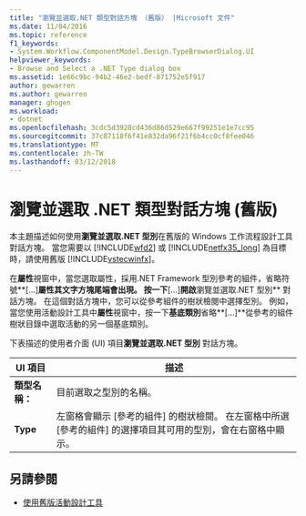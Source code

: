 ```yaml
---
title: "瀏覽並選取.NET 類型對話方塊 （舊版） |Microsoft 文件"
ms.date: 11/04/2016
ms.topic: reference
f1_keywords:
- System.Workflow.ComponentModel.Design.TypeBrowserDialog.UI
helpviewer_keywords:
- Browse and Select a .NET Type dialog box
ms.assetid: 1e66c9bc-94b2-46e2-bedf-871752e5f917
author: gewarren
ms.author: gewarren
manager: ghogen
ms.workload:
- dotnet
ms.openlocfilehash: 3cdc5d3928cd436d86d529e667f99251e1e7cc95
ms.sourcegitcommit: 37c87118f6f41e832da96f21f6b4cc0cf8fee046
ms.translationtype: MT
ms.contentlocale: zh-TW
ms.lasthandoff: 03/12/2018
---
```

# <a name="browse-and-select-a-net-type-dialog-box-legacy"></a>瀏覽並選取 .NET 類型對話方塊 (舊版)
本主題描述如何使用**瀏覽並選取.NET 型別**在舊版的 Windows 工作流程設計工具 對話方塊。 當您需要以 [!INCLUDE[wfd2](../workflow-designer/includes/wfd2_md.md)] 或 [!INCLUDE[netfx35_long](../workflow-designer/includes/netfx35_long_md.md)] 為目標時，請使用舊版 [!INCLUDE[vstecwinfx](../workflow-designer/includes/vstecwinfx_md.md)]。

 在**屬性**視窗中，當您選取屬性，採用.NET Framework 型別參考的組件，省略符號**[…]**屬性其文字方塊尾端會出現。 按一下**[…]**開啟**瀏覽並選取.NET 型別** 對話方塊。 在這個對話方塊中，您可以從參考組件的樹狀檢閱中選擇型別。 例如，當您使用活動設計工具中**屬性**視窗中，按一下**基底類別**省略**[…]**從參考的組件樹狀目錄中選取活動的另一個基底類別。

 下表描述的使用者介面 (UI) 項目**瀏覽並選取.NET 型別** 對話方塊。

|UI 項目|描述|
|----------------|-----------------|
|**類型名稱：**|目前選取之型別的名稱。|
|**Type**|左窗格會顯示 [參考的組件] 的樹狀檢閱。 在左窗格中所選 [參考的組件] 的選擇項目其可用的型別，會在右窗格中顯示。|

## <a name="see-also"></a>另請參閱

- [使用舊版活動設計工具](../workflow-designer/using-the-legacy-activity-designer.md)